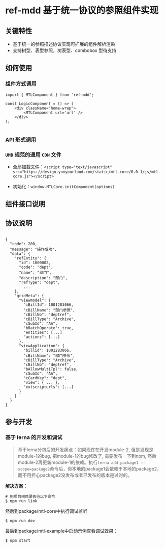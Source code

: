 # ref-mdd 基于统一协议的参照组件实现

## 关键特性

- 基于统一的参照描述协议实现可扩展的组件解析渲染
- 支持树型、表型参照，树表型、combobox 型待支持

## 如何使用

### 组件方式调用

```
import { MTLComponent } from 'ref-mdd';

const LogicComponent = () => (
    <div className="home-wrap">
        <MTLComponent url='url' />
    </div>
);


```

### API 形式调用

### `UMD` 规范的通用 `CDN` 文件

- 全局加载文件：`<script type="text/javascript" src="https://design.yonyoucloud.com/static/mtl-core/0.0.1/js/mtl-core.js"></script>`

- 初始化：`window.MTLCore.initComponent(options)`

## 组件接口说明


## 协议说明

```

{
  "code": 200,
  "message": "操作成功",
  "data": {
    "refEntity": {
      "id": 1000002,
      "code": "dept",
      "name": "部门",
      "description": "部门",
      "refType": "dept",
	    ...
    },
    "gridMeta": {
      "viewmodel": {
        "iBillId": 1001283066,
        "cBillName": "部门参照",
        "cBillNo": "deptref",
        "cBillType": "Archive",
        "cSubId": "AA",
        "bBatchOperate": true,
        "entities": [...]
        "actions": [...]
      },
      "viewApplication": {
        "billid": 1001283066,
        "cBillName": "部门参照",
        "cBillType": "Archive",
        "cBillNo": "deptref",
        "bAllowMultiTpl": false,
        "cSubId": "AA",
        "cCardKey": "dept",
        "view": { ... },
        "extscripturls": [...]
      }
    }
  }
}
```

## 参与开发

### 基于 lerna 的开发和调试

> 基于lerna分包后的开发痛点：如果现在在开发module-2, 但是发现是module-1的bug, 把module-1的bug修改了, 需要发布一下到npm, 然后module-2再更新module-1的依赖。执行`lerna add package1 –-scope=package2`命令后，你本地的package1会依赖于本地的package2，而不用担心package2没发布或者已发布的版本是过时的。

**解决方案：**

```
# 到项目根目录执行以下命令
$ npm run link
```

然后到package/mtl-core中执行调试监听

```
$ npm run dev
```

最后到package/mtl-example中启动示例查看调试效果：

```
$ npm start
```
